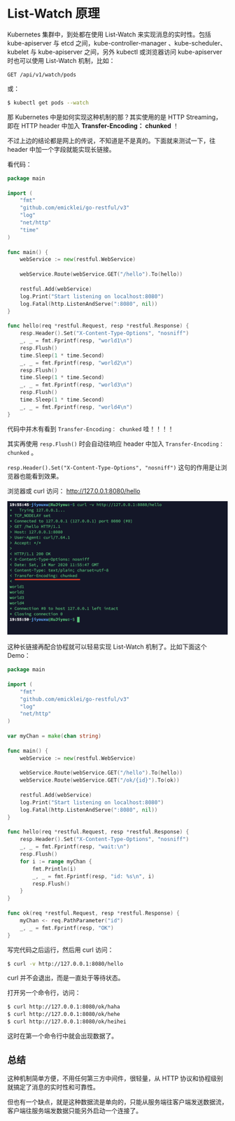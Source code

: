 # List-Watch 原理

Kubernetes 集群中，到处都在使用 List-Watch 来实现消息的实时性。包括 kube-apiserver 与 etcd 之间，kube-controller-manager 、kube-scheduler、kubelet 与 kube-apiserver 之间，另外 kubectl 或浏览器访问 kube-apiserver 时也可以使用 List-Watch 机制，比如：

```
GET /api/v1/watch/pods
```

或：

```bash
$ kubectl get pods --watch
```

那 Kubernetes 中是如何实现这种机制的那？其实使用的是 HTTP Streaming，即在 HTTP header 中加入 **Transfer-Encoding： chunked** ！

不过上边的结论都是网上的传说，不知道是不是真的。下面就来测试一下，往 header 中加一个字段就能实现长链接。

看代码：

```go
package main

import (
	"fmt"
	"github.com/emicklei/go-restful/v3"
	"log"
	"net/http"
	"time"
)

func main() {
	webService := new(restful.WebService)

	webService.Route(webService.GET("/hello").To(hello))

	restful.Add(webService)
	log.Print("Start listening on localhost:8080")
	log.Fatal(http.ListenAndServe(":8080", nil))
}

func hello(req *restful.Request, resp *restful.Response) {
	resp.Header().Set("X-Content-Type-Options", "nosniff")
	_, _ = fmt.Fprintf(resp, "world1\n")
	resp.Flush()
	time.Sleep(1 * time.Second)
	_, _ = fmt.Fprintf(resp, "world2\n")
	resp.Flush()
	time.Sleep(1 * time.Second)
	_, _ = fmt.Fprintf(resp, "world3\n")
	resp.Flush()
	time.Sleep(1 * time.Second)
	_, _ = fmt.Fprintf(resp, "world4\n")
}
```

代码中并木有看到 `Transfer-Encoding： chunked` 哇！！！！

其实再使用 `resp.Flush()` 时会自动往响应 header 中加入 `Transfer-Encoding： chunked` 。

`resp.Header().Set("X-Content-Type-Options", "nosniff")` 这句的作用是让浏览器也能看到效果。

浏览器或 curl 访问： http://127.0.0.1:8080/hello

![image-20200314195628494](../../resource/image-20200314195628494.png)



这种长链接再配合协程就可以轻易实现 List-Watch 机制了。比如下面这个 Demo：

```go
package main

import (
	"fmt"
	"github.com/emicklei/go-restful/v3"
	"log"
	"net/http"
)

var myChan = make(chan string)

func main() {
	webService := new(restful.WebService)

	webService.Route(webService.GET("/hello").To(hello))
	webService.Route(webService.GET("/ok/{id}").To(ok))

	restful.Add(webService)
	log.Print("Start listening on localhost:8080")
	log.Fatal(http.ListenAndServe(":8080", nil))
}

func hello(req *restful.Request, resp *restful.Response) {
	resp.Header().Set("X-Content-Type-Options", "nosniff")
	_, _ = fmt.Fprintf(resp, "wait:\n")
	resp.Flush()
	for i := range myChan {
		fmt.Println(i)
		_, _ = fmt.Fprintf(resp, "id: %s\n", i)
		resp.Flush()
	}
}

func ok(req *restful.Request, resp *restful.Response) {
	myChan <- req.PathParameter("id")
	_, _ = fmt.Fprintf(resp, "OK")
}
```

写完代码之后运行，然后用 curl 访问：

```bash
$ curl -v http://127.0.0.1:8080/hello
```

curl 并不会退出，而是一直处于等待状态。

打开另一个命令行，访问：

```bash
$ curl http://127.0.0.1:8080/ok/haha
$ curl http://127.0.0.1:8080/ok/hehe
$ curl http://127.0.0.1:8080/ok/heihei
```

这时在第一个命令行中就会出现数据了。



## 总结

这种机制简单方便，不用任何第三方中间件，很轻量，从 HTTP 协议和协程级别就搞定了消息的实时性和可靠性。

但也有一个缺点，就是这种数据流是单向的，只能从服务端往客户端发送数据流，客户端往服务端发数据只能另外启动一个连接了。 